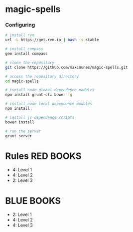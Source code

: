 magic-spells
============

### Configuring 

```bash
# install rvm
url -L https://get.rvm.io | bash -s stable

# install compass
gem install compass

# clone the repository
git clone https://github.com/maxcnunes/magic-spells.git

# access the repository directory
cd magic-spells

# isntall node global dependence modules
npm install grunt-cli bower -g

# install node local dependence modules
npm install

# install js dependence scripts
bower install

# run the server
grunt server
```

Rules
RED BOOKS
==============
- 4: Level 1
- 4: Level 2
- 2: Level 3

BLUE BOOKS
==============
- 2: Level 1
- 4: Level 2
- 4: Level 3
